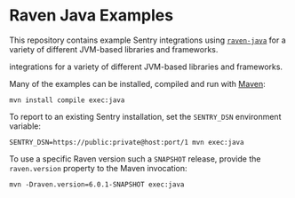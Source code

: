 Raven Java Examples
===================

This repository contains example Sentry integrations using
[`raven-java`][raven-java] for a variety of different JVM-based libraries and
frameworks.

integrations for a variety of different
JVM-based libraries and frameworks.

Many of the examples can be installed, compiled and run with [Maven][maven]:

    mvn install compile exec:java

To report to an existing Sentry installation, set the `SENTRY_DSN` environment
variable:

    SENTRY_DSN=https://public:private@host:port/1 mvn exec:java

To use a specific Raven version such a `SNAPSHOT` release, provide the
`raven.version` property to the Maven invocation:

    mvn -Draven.version=6.0.1-SNAPSHOT exec:java

[maven]: http://maven.apache.org/
[raven-java]: https://github.com/getsentry/raven-java
